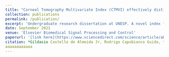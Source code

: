 ```yaml
---
title: "Corneal Tomography Multivariate Index (CTMVI) effectively distinguishes healthy corneas from those susceptible to ectasia"
collection: publications
permalink: /publication/
excerpt: 'Undergraduate research dissertation at UNESP. A novel index for diagnosis of Keratoconus was proposed, which we called Corneal Tomography Multivariate Index (CTMVI). It uses [Paraconsistent Feature Engineering](https://ieeexplore.ieee.org/document/8588433) and Support-Vector Machines to differentiate between healthy and pathological patients, potentially subclinical.'
date: September 2021
venue: 'Elsevier Biomedical Signal Processing and Control'
paperurl: '[link here](https://www.sciencedirect.com/science/article/abs/pii/S1746809421005929)'
citation: *Gildasio Castello de Almeida Jr, Rodrigo Capobianco Guido, **Jogi Suda Neto**, João Marcos Rosa, Lilian Castiglioni, Luiz Carlos de Mattos, Cinara Cássia Brandão*.
aaaaaaaaaaaa
---
```


